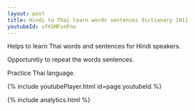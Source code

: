 ```yaml
---
layout: post
title: Hindi to Thai learn words sentences dictionary 1011 
youtubeId: vfXSMFsnFno
---
```

 
 
Helps to learn Thai words and sentences for Hindi speakers.

Opportunitiy to repeat the words sentences. 

Practice Thai language. 
 
{% include youtubePlayer.html id=page.youtubeId %}
 
 
{% include analytics.html %}